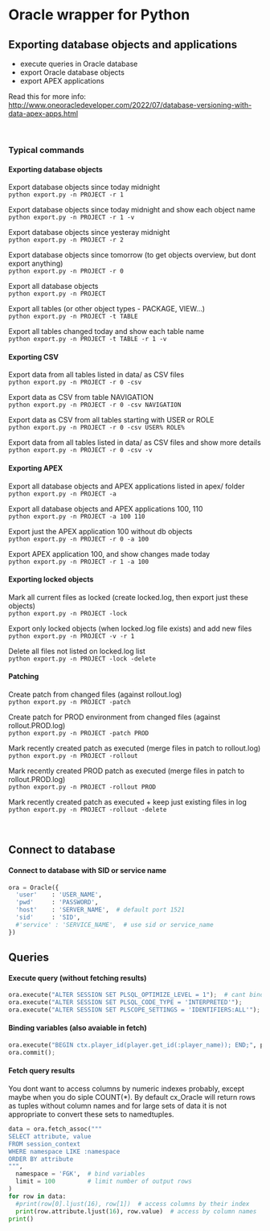 # Oracle wrapper for Python

## Exporting database objects and applications

- execute queries in Oracle database
- export Oracle database objects
- export APEX applications

Read this for more info:
http://www.oneoracledeveloper.com/2022/07/database-versioning-with-data-apex-apps.html

<br />

### Typical commands

#### Exporting database objects

Export database objects since today midnight\
```python export.py -n PROJECT -r 1```

Export database objects since today midnight and show each object name\
```python export.py -n PROJECT -r 1 -v```

Export database objects since yesteray midnight\
```python export.py -n PROJECT -r 2```

Export database objects since tomorrow (to get objects overview, but dont export anything)\
```python export.py -n PROJECT -r 0```

Export all database objects\
```python export.py -n PROJECT```

Export all tables (or other object types - PACKAGE, VIEW...)\
```python export.py -n PROJECT -t TABLE```

Export all tables changed today and show each table name\
```python export.py -n PROJECT -t TABLE -r 1 -v```

#### Exporting CSV

Export data from all tables listed in data/ as CSV files\
```python export.py -n PROJECT -r 0 -csv```

Export data as CSV from table NAVIGATION\
```python export.py -n PROJECT -r 0 -csv NAVIGATION```

Export data as CSV from all tables starting with USER or ROLE\
```python export.py -n PROJECT -r 0 -csv USER% ROLE%```

Export data from all tables listed in data/ as CSV files and show more details\
```python export.py -n PROJECT -r 0 -csv -v```

#### Exporting APEX

Export all database objects and APEX applications listed in apex/ folder\
```python export.py -n PROJECT -a```

Export all database objects and APEX applications 100, 110\
```python export.py -n PROJECT -a 100 110```

Export just the APEX application 100 without db objects\
```python export.py -n PROJECT -r 0 -a 100```

Export APEX application 100, and show changes made today\
```python export.py -n PROJECT -r 1 -a 100```

#### Exporting locked objects

Mark all current files as locked (create locked.log, then export just these objects)\
```python export.py -n PROJECT -lock```

Export only locked objects (when locked.log file exists) and add new files\
```python export.py -n PROJECT -v -r 1```

Delete all files not listed on locked.log list\
```python export.py -n PROJECT -lock -delete```

#### Patching

Create patch from changed files (against rollout.log)\
```python export.py -n PROJECT -patch```

Create patch for PROD environment from changed files (against rollout.PROD.log)\
```python export.py -n PROJECT -patch PROD```

Mark recently created patch as executed (merge files in patch to rollout.log)\
```python export.py -n PROJECT -rollout```

Mark recently created PROD patch as executed (merge files in patch to rollout.PROD.log)\
```python export.py -n PROJECT -rollout PROD```

Mark recently created patch as executed + keep just existing files in log\
```python export.py -n PROJECT -rollout -delete```

<br />

## Connect to database

#### Connect to database with SID or service name
```python
ora = Oracle({
  'user'    : 'USER_NAME',
  'pwd'     : 'PASSWORD',
  'host'    : 'SERVER_NAME',  # default port 1521
  'sid'     : 'SID',
  #'service' : 'SERVICE_NAME',  # use sid or service_name
})
```


## Queries

#### Execute query (without fetching results)
```python
ora.execute("ALTER SESSION SET PLSQL_OPTIMIZE_LEVEL = 1");  # cant bind values to DDL queries
ora.execute("ALTER SESSION SET PLSQL_CODE_TYPE = 'INTERPRETED'");
ora.execute("ALTER SESSION SET PLSCOPE_SETTINGS = 'IDENTIFIERS:ALL'");
```

#### Binding variables (also avaiable in fetch)
```python
ora.execute("BEGIN ctx.player_id(player.get_id(:player_name)); END;", player_name = 'DOBBY')
ora.commit();
```

#### Fetch query results
You dont want to access columns by numeric indexes probably, except maybe when you do siple COUNT(\*).
By default cx_Oracle will return rows as tuples without column names and for large sets of data it is not appropriate to convert these sets to namedtuples.

```python
data = ora.fetch_assoc("""
SELECT attribute, value
FROM session_context
WHERE namespace LIKE :namespace
ORDER BY attribute
""",
  namespace = 'FGK',  # bind variables
  limit = 100         # limit number of output rows
)
for row in data:
  #print(row[0].ljust(16), row[1])  # access columns by their index
  print(row.attribute.ljust(16), row.value)  # access by column names
print()
```

